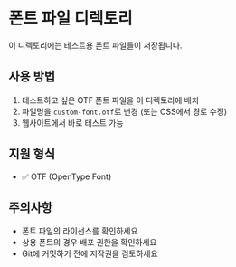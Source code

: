 # 폰트 파일 디렉토리

이 디렉토리에는 테스트용 폰트 파일들이 저장됩니다.

## 사용 방법

1. 테스트하고 싶은 OTF 폰트 파일을 이 디렉토리에 배치
2. 파일명을 `custom-font.otf`로 변경 (또는 CSS에서 경로 수정)
3. 웹사이트에서 바로 테스트 가능

## 지원 형식

- ✅ OTF (OpenType Font)

## 주의사항

- 폰트 파일의 라이선스를 확인하세요
- 상용 폰트의 경우 배포 권한을 확인하세요
- Git에 커밋하기 전에 저작권을 검토하세요
